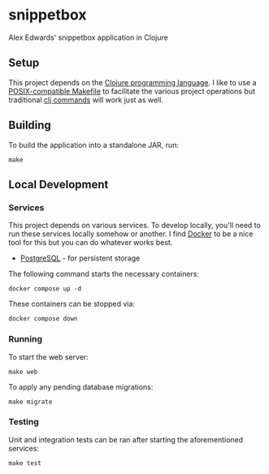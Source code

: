 # snippetbox
Alex Edwards' snippetbox application in Clojure

## Setup
This project depends on the [Clojure programming language](https://clojure.org/).
I like to use a [POSIX-compatible Makefile](https://pubs.opengroup.org/onlinepubs/9699919799.2018edition/utilities/make.html) to facilitate the various project operations but traditional [clj commands](https://clojure.org/guides/deps_and_cli) will work just as well.

## Building
To build the application into a standalone JAR, run:
```
make
```

## Local Development
### Services
This project depends on various services.
To develop locally, you'll need to run these services locally somehow or another.
I find [Docker](https://www.docker.com/) to be a nice tool for this but you can do whatever works best.
* [PostgreSQL](https://www.postgresql.org/) - for persistent storage

The following command starts the necessary containers:
```
docker compose up -d
```

These containers can be stopped via:
```
docker compose down
```

### Running
To start the web server:
```
make web
```

To apply any pending database migrations:
```
make migrate
```

### Testing
Unit and integration tests can be ran after starting the aforementioned services:
```
make test
```
